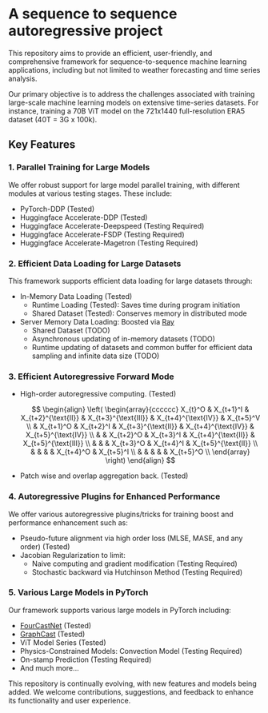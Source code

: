 # A sequence to sequence autoregressive project 

This repository aims to provide an efficient, user-friendly, and comprehensive framework for sequence-to-sequence machine learning applications, including but not limited to weather forecasting and time series analysis.

Our primary objective is to address the challenges associated with training large-scale machine learning models on extensive time-series datasets. For instance, training a 70B ViT model on the 721x1440 full-resolution ERA5 dataset (40T = 3G x 100k).

## Key Features

### 1. Parallel Training for Large Models

We offer robust support for large model parallel training, with different modules at various testing stages. These include:

- PyTorch-DDP (Tested)
- Huggingface Accelerate-DDP (Tested)
- Huggingface Accelerate-Deepspeed (Testing Required)
- Huggingface Accelerate-FSDP (Testing Required)
- Huggingface Accelerate-Magetron (Testing Required)

### 2. Efficient Data Loading for Large Datasets

This framework supports efficient data loading for large datasets through:

- In-Memory Data Loading (Tested)
  - Runtime Loading (Tested): Saves time during program initiation
  - Shared Dataset (Tested): Conserves memory in distributed mode
- Server Memory Data Loading: Boosted via [Ray](https://www.ray.io/)
  - Shared Dataset (TODO)
  - Asynchronous updating of in-memory datasets (TODO)
  - Runtime updating of datasets and common buffer for efficient data sampling and infinite data size (TODO)

### 3. Efficient Autoregressive Forward Mode

- High-order autoregressive computing. (Tested)

  $$
  \begin{align}
  	\left(
  	\begin{array}{cccccc}
  			X_{t}^O & X_{t+1}^I & X_{t+2}^{\text{II}} & X_{t+3}^{\text{III}} & X_{t+4}^{\text{IV}} & X_{t+5}^V            \\
  			        & X_{t+1}^O & X_{t+2}^I           & X_{t+3}^{\text{II}}  & X_{t+4}^{\text{IV}} & X_{t+5}^{\text{IV}}  \\
  			        &           & X_{t+2}^O           & X_{t+3}^I            & X_{t+4}^{\text{II}} & X_{t+5}^{\text{III}} \\
  			        &           &                     & X_{t+3}^O            & X_{t+4}^I           & X_{t+5}^{\text{II}}  \\
  			        &           &                     &                      & X_{t+4}^O           & X_{t+5}^I            \\
  			        &           &                     &                      &                     & X_{t+5}^O            \\
  		\end{array}
  	\right)
  \end{align}
  $$

- Patch wise and overlap aggregation back.  (Tested)

### 4. Autoregressive Plugins for Enhanced Performance

We offer various autoregressive plugins/tricks for training boost and performance enhancement such as:

- Pseudo-future alignment via high order loss (MLSE, MASE, and any order)  (Tested)
- Jacobian Regularization to limit:
  - Naive computing and gradient modification (Testing Required)
  - Stochastic backward via Hutchinson Method (Testing Required)

### 5. Various Large Models in PyTorch

Our framework supports various large models in PyTorch including:

- [FourCastNet](https://github.com/NVlabs/FourCastNet) (Tested)
- [GraphCast](https://github.com/google-deepmind/graphcast) (Tested)
- ViT Model Series (Tested)
- Physics-Constrained Models: Convection Model (Testing Required)
- On-stamp Prediction (Testing Required)
- And much more...

This repository is continually evolving, with new features and models being added. We welcome contributions, suggestions, and feedback to enhance its functionality and user experience.
